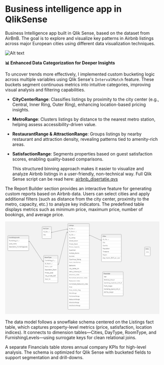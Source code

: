 # Business intelligence app in QlikSense

  Business Intelligence app built in Qlik Sense, based on the dataset from AirBnB. The goal is to explore and visualize key patterns in Airbnb listings across major European cities using different data visualization techniques.

![Alt text](https://github.com/roxanatdg/QlikSense-app/blob/main/Pics/qliksense-app.png)

**📊 Enhanced Data Categorization for Deeper Insights**

  To uncover trends more effectively, I implemented custom bucketing logic across multiple variables using Qlik Sense's `IntervalMatch` feature. These buckets segment continuous metrics into intuitive categories, improving visual analysis and filtering capabilities.

* **CityCenterRange**: Classifies listings by proximity to the city center (e.g., Central, Inner Ring, Outer Ring), enhancing location-based pricing insights.
* **MetroRange**: Clusters listings by distance to the nearest metro station, helping assess accessibility-driven value.
* **RestaurantRange & AttractionRange**: Groups listings by nearby restaurant and attraction density, revealing patterns tied to amenity-rich areas.
* **SatisfactionRange**: Segments properties based on guest satisfaction scores, enabling quality-based comparisons.

  This structured binning approach makes it easier to visualize and analyze Airbnb listings in a user-friendly, non-technical way.  Full Qlik Sense script can be read here: [airbnb_disertatie.qvs](./airbnb_disertatie.qvs)

The Report Builder section provides an interactive feature for generating custom reports based on Airbnb data. Users can select cities and apply additional filters (such as distance from the city center, proximity to the metro, capacity, etc.) to analyze key indicators. The predefined table displays metrics such as minimum price, maximum price, number of bookings, and average price.

![Alt text](https://github.com/roxanatdg/QlikSense-app/blob/main/Pics/data-schema-qlik.png)

  The data model follows a snowflake schema centered on the Listings fact table, which captures property-level metrics (price, satisfaction, location indices). It connects to dimension tables—Cities, DayType, RoomType, and FurnishingLevels—using surrogate keys for clean relational joins. 

  A separate Financials table stores annual company KPIs for high-level analysis. The schema is optimized for Qlik Sense with bucketed fields to support segmentation and drill-downs.








